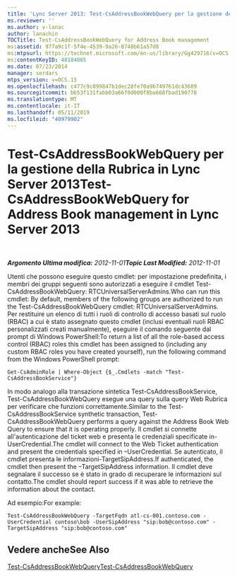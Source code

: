 ```yaml
---
title: 'Lync Server 2013: Test-CsAddressBookWebQuery per la gestione della Rubrica'
ms.reviewer: ''
ms.author: v-lanac
author: lanachin
TOCTitle: Test-CsAddressBookWebQuery for Address Book management
ms:assetid: 977a9c1f-5f4e-4539-9a26-8748b61a57d8
ms:mtpsurl: https://technet.microsoft.com/en-us/library/Gg429716(v=OCS.15)
ms:contentKeyID: 48184865
ms.date: 07/23/2014
manager: serdars
mtps_version: v=OCS.15
ms.openlocfilehash: c477c9c899847b1dec28fe70a9b749761dc43689
ms.sourcegitcommit: bb53f131fabb03a66f0d000f8ba668fbad190778
ms.translationtype: MT
ms.contentlocale: it-IT
ms.lasthandoff: 05/11/2019
ms.locfileid: "40979902"
---
```

<div data-xmlns="http://www.w3.org/1999/xhtml">

<div class="topic" data-xmlns="http://www.w3.org/1999/xhtml" data-msxsl="urn:schemas-microsoft-com:xslt" data-cs="http://msdn.microsoft.com/en-us/">

<div data-asp="http://msdn2.microsoft.com/asp">

# <a name="test-csaddressbookwebquery-for-address-book-management-in-lync-server-2013"></a><span data-ttu-id="10c02-102">Test-CsAddressBookWebQuery per la gestione della Rubrica in Lync Server 2013</span><span class="sxs-lookup"><span data-stu-id="10c02-102">Test-CsAddressBookWebQuery for Address Book management in Lync Server 2013</span></span>

</div>

<div id="mainSection">

<div id="mainBody">

<span> </span>

<span data-ttu-id="10c02-103">_**Argomento Ultima modifica:** 2012-11-01_</span><span class="sxs-lookup"><span data-stu-id="10c02-103">_**Topic Last Modified:** 2012-11-01_</span></span>

<span data-ttu-id="10c02-104">Utenti che possono eseguire questo cmdlet: per impostazione predefinita, i membri dei gruppi seguenti sono autorizzati a eseguire il cmdlet Test-CsAddressBookWebQuery: RTCUniversalServerAdmins.</span><span class="sxs-lookup"><span data-stu-id="10c02-104">Who can run this cmdlet: By default, members of the following groups are authorized to run the Test-CsAddressBookWebQuery cmdlet: RTCUniversalServerAdmins.</span></span> <span data-ttu-id="10c02-105">Per restituire un elenco di tutti i ruoli di controllo di accesso basati sul ruolo (RBAC) a cui è stato assegnato questo cmdlet (inclusi eventuali ruoli RBAC personalizzati creati manualmente), eseguire il comando seguente dal prompt di Windows PowerShell:</span><span class="sxs-lookup"><span data-stu-id="10c02-105">To return a list of all the role-based access control (RBAC) roles this cmdlet has been assigned to (including any custom RBAC roles you have created yourself), run the following command from the Windows PowerShell prompt:</span></span>

    Get-CsAdminRole | Where-Object {$_.Cmdlets -match "Test-CsAddressBookService"}

<span data-ttu-id="10c02-106">In modo analogo alla transazione sintetica Test-CsAddressBookService, Test-CsAddressBookWebQuery esegue una query sulla query Web Rubrica per verificare che funzioni correttamente.</span><span class="sxs-lookup"><span data-stu-id="10c02-106">Similar to the Test-CsAddressBookService synthetic transaction, Test-CsAddressBookWebQuery performs a query against the Address Book Web Query to ensure that it is operating properly.</span></span> <span data-ttu-id="10c02-107">Il cmdlet si connette all'autenticazione del ticket web e presenta le credenziali specificate in-UserCredential.</span><span class="sxs-lookup"><span data-stu-id="10c02-107">The cmdlet will connect to the Web Ticket authentication and present the credentials specified in –UserCredential.</span></span> <span data-ttu-id="10c02-108">Se autenticato, il cmdlet presenta le informazioni-TargetSipAddress.</span><span class="sxs-lookup"><span data-stu-id="10c02-108">If authenticated, the cmdlet then present the –TargetSipAddress information.</span></span> <span data-ttu-id="10c02-109">Il cmdlet deve segnalare il successo se è stato in grado di recuperare le informazioni sul contatto.</span><span class="sxs-lookup"><span data-stu-id="10c02-109">The cmdlet should report success if it was able to retrieve the information about the contact.</span></span>

<span data-ttu-id="10c02-110">Ad esempio:</span><span class="sxs-lookup"><span data-stu-id="10c02-110">For example:</span></span>

    Test-CsAddressBookWebQuery -TargetFqdn atl-cs-001.contoso.com -UserCredential contoso\bob -UserSipAddress "sip:bob@contoso.com" -TargetSipAddress "sip:bob@contoso.com"

<div>

## <a name="see-also"></a><span data-ttu-id="10c02-111">Vedere anche</span><span class="sxs-lookup"><span data-stu-id="10c02-111">See Also</span></span>


[<span data-ttu-id="10c02-112">Test-CsAddressBookWebQuery</span><span class="sxs-lookup"><span data-stu-id="10c02-112">Test-CsAddressBookWebQuery</span></span>](https://docs.microsoft.com/powershell/module/skype/Test-CsAddressBookWebQuery)  
  

</div>

</div>

<span> </span>

</div>

</div>

</div>

